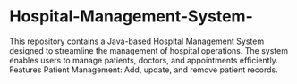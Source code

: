 # Hospital-Management-System-
This repository contains a Java-based Hospital Management System designed to streamline the management of hospital operations. The system enables users to manage patients, doctors, and appointments efficiently.  Features Patient Management: Add, update, and remove patient records. 
